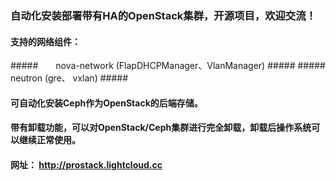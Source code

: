 ### 自动化安装部署带有HA的OpenStack集群，开源项目，欢迎交流！ ###

#### 支持的网络组件： ####
#####　　nova-network (FlapDHCPManager、VlanManager) #####
#####　　neutron      (gre、            vxlan) #####

#### 可自动化安装Ceph作为OpenStack的后端存储。 ####

#### 带有卸载功能，可以对OpenStack/Ceph集群进行完全卸载，卸载后操作系统可以继续正常使用。 ####

#### 网址：  http://prostack.lightcloud.cc ####
